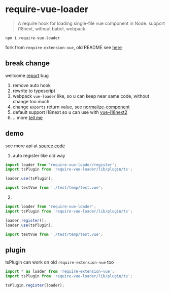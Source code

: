 # require-vue-loader

> A require hook for loading single-file vue component in Node. support i18next, without babel, webpack

`npm i require-vue-loader`

fork from `require-extension-vue`, old README see [here](README.old.md)

## break change

wellcome [report](https://github.com/bluelovers/require-extension-vue/issues) bug

1. remove auto hook
2. rewrite to typescript
3. webpack `vue-loader` like, so u can keep near same code, without change too much
4. change `exports` return value, see [normalize-component](lib/normalize-component.ts)
5. default support i18next so u can use with [vue-i18next2](https://github.com/bluelovers/vue-i18next2)
6. ...more [tell me](https://github.com/bluelovers/require-extension-vue/issues)

## demo

see more api at [source code](https://github.com/bluelovers/require-extension-vue)

1. auto register like old way

```javascript
import loader from 'require-vue-loader/register';
import tsPlugin from 'require-vue-loader/lib/plugin/ts';

loader.use(tsPlugin);

import testVue from './test/temp/test.vue';
```

2.

```javascript
import loader from 'require-vue-loader';
import tsPlugin from 'require-vue-loader/lib/plugin/ts';

loader.register();
loader.use(tsPlugin);

import testVue from './test/temp/test.vue';
```

## plugin

tsPlugin can work on old `require-extension-vue` too

```javascript
import * as loader from 'require-extension-vue';
import tsPlugin from 'require-vue-loader/lib/plugin/ts';

tsPlugin.register(loader);
```
